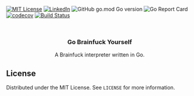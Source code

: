 [![MIT License][license-shield]][license-url]
[![LinkedIn][linkedin-shield]][linkedin-url]
![GitHub go.mod Go version][goversion-url]
![Go Report Card][goreport-url]
[![codecov](https://codecov.io/gh/michaelmcallister/gobrainfuckyourself/branch/main/graph/badge.svg?token=9Z57SJ0F69)](https://codecov.io/gh/michaelmcallister/gobrainfuckyourself)
[![Build Status](https://travis-ci.org/michaelmcallister/gobrainfuckyourself.svg?branch=main)](https://travis-ci.org/michaelmcallister/gobrainfuckyourself)
<!-- PROJECT LOGO -->
<br />
<p align="center">
  <h3 align="center">Go Brainfuck Yourself</h3>

  <p align="center">
   A Brainfuck interpreter written in Go.
    <br />
  </p>
</p>



<!-- LICENSE -->
## License

Distributed under the MIT License. See `LICENSE` for more information.

<!-- ACKNOWLEDGEMENTS -->

<!-- MARKDOWN LINKS & IMAGES -->
<!-- https://www.markdownguide.org/basic-syntax/#reference-style-links -->
[license-shield]: https://img.shields.io/github/license/michaelmcallister/gobrainfuckyourself.svg?style=flat-square
[license-url]: https://github.com/michaelmcallister/gobrainfuckyourself/blob/main/LICENSE.txt
[linkedin-shield]: https://img.shields.io/badge/-LinkedIn-black.svg?style=flat-square&logo=linkedin&colorB=555
[linkedin-url]: https://linkedin.com/in/mpmcallister
[goversion-url]: https://img.shields.io/github/go-mod/go-version/michaelmcallister/gobrainfuckyourself
[goreport-url]: https://goreportcard.com/badge/gojp/goreportcard

